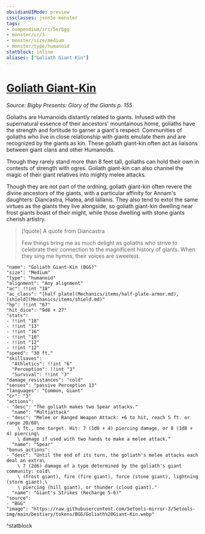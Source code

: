```yaml
---
obsidianUIMode: preview
cssclasses: json5e-monster
tags:
- compendium/src/5e/bgg
- monster/cr/3
- monster/size/medium
- monster/type/humanoid
statblock: inline
aliases: ["Goliath Giant-Kin"]
---
```

# [Goliath Giant-Kin](Mechanics\bestiary\humanoid/goliath-giant-kin-bgg.md)
*Source: Bigby Presents: Glory of the Giants p. 155*  

Goliaths are Humanoids distantly related to giants. Infused with the supernatural essence of their ancestors' mountainous home, goliaths have the strength and fortitude to garner a giant's respect. Communities of goliaths who live in close relationship with giants emulate them and are recognized by the giants as kin. These goliath giant-kin often act as liaisons between giant clans and other Humanoids.

Though they rarely stand more than 8 feet tall, goliaths can hold their own in contests of strength with ogres. Goliath giant-kin can also channel the magic of their giant relatives into mighty melee attacks.

Though they are not part of the ordning, goliath giant-kin often revere the divine ancestors of the giants, with a particular affinity for Annam's daughters: Diancastra, Hiatea, and Iallanis. They also tend to extol the same virtues as the giants they live alongside, so goliath giant-kin dwelling near frost giants boast of their might, while those dwelling with stone giants cherish artistry.

> [!quote] A quote from Diancastra  
> 
> Few things bring me as much delight as goliaths who strive to celebrate their connection to the magnificent history of giants. When they sing me hymns, their voices are sweetest.


```statblock
"name": "Goliath Giant-Kin (BGG)"
"size": "Medium"
"type": "humanoid"
"alignment": "Any alignment"
"ac": !!int "18"
"ac_class": "[half plate](Mechanics/items/half-plate-armor.md), [shield](Mechanics/items/shield.md)"
"hp": !!int "67"
"hit_dice": "9d8 + 27"
"stats":
- !!int "18"
- !!int "13"
- !!int "16"
- !!int "10"
- !!int "12"
- !!int "12"
"speed": "30 ft."
"skillsaves":
  "Athletics": !!int "6"
  "Perception": !!int "3"
  "Survival": !!int "3"
"damage_resistances": "cold"
"senses": "passive Perception 13"
"languages": "Common, Giant"
"cr": "3"
"actions":
- "desc": "The goliath makes two Spear attacks."
  "name": "Multiattack"
- "desc": "Melee or Ranged Weapon Attack: +6 to hit, reach 5 ft. or range 20/60\
    \ ft., one target. Hit: 7 (1d6 + 4) piercing damage, or 8 (1d8 + 4) piercing\
    \ damage if used with two hands to make a melee attack."
  "name": "Spear"
"bonus_actions":
- "desc": "Until the end of its turn, the goliath's melee attacks each deal an extra\
    \ 7 (2d6) damage of a type determined by the goliath's giant community: cold\
    \ (frost giant), fire (fire giant), force (stone giant), lightning (storm giant),\
    \ piercing (hill giant), or thunder (cloud giant)."
  "name": "Giant's Strikes (Recharge 5-6)"
"source":
- "BGG"
"image": "https://raw.githubusercontent.com/5etools-mirror-3/5etools-img/main/bestiary/tokens/BGG/Goliath%20Giant-Kin.webp"
```
^statblock